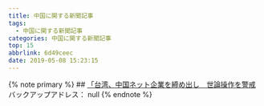 ```yaml
---
title: 中国に関する新聞記事
tags:
  - 中国に関する新聞記事
categories: 中国に関する新聞記事
top: 15
abbrlink: 6d49ceec
date: 2019-05-08 15:23:15
---
```

{% note primary %}
    ## [「台湾、中国ネット企業を締め出し　世論操作を警戒](https://www.nikkei.com/article/DGXMZO44482560X00C19A5FFJ000/)
    バックアップアドレス： null
{% endnote %}<!--more-->
